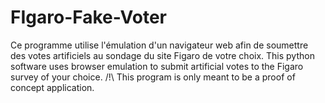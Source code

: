 # FIgaro-Fake-Voter
Ce programme utilise l'émulation d'un navigateur web afin de soumettre des votes artificiels au sondage du site Figaro de votre choix.  This python software uses browser emulation to submit artificial votes to the Figaro survey of your choice.  /!\ This program is only meant to be a proof of concept application.
